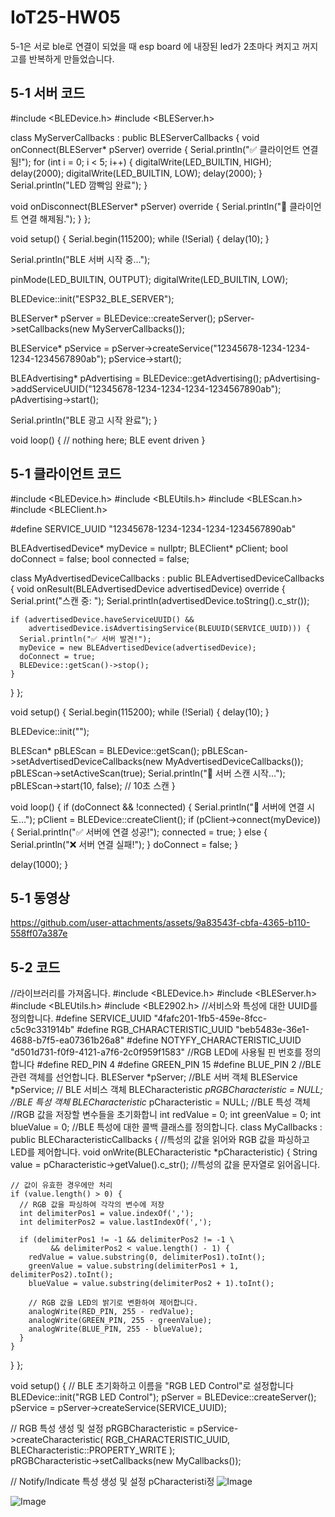 # IoT25-HW05

5-1은 서로 ble로 연결이 되었을 때 esp board 에 내장된 led가 2초마다 켜지고 꺼지고를 반복하게 만들었습니다.

## 5-1 서버 코드
#include <BLEDevice.h>
#include <BLEServer.h>

class MyServerCallbacks : public BLEServerCallbacks {
  void onConnect(BLEServer* pServer) override {
    Serial.println("✅ 클라이언트 연결됨!");
    for (int i = 0; i < 5; i++) {
      digitalWrite(LED_BUILTIN, HIGH);
      delay(2000);
      digitalWrite(LED_BUILTIN, LOW);
      delay(2000);
    }
    Serial.println("LED 깜빡임 완료");
  }

  void onDisconnect(BLEServer* pServer) override {
    Serial.println("🔌 클라이언트 연결 해제됨.");
  }
};

void setup() {
  Serial.begin(115200);
  while (!Serial) {
    delay(10);
  }

  Serial.println("BLE 서버 시작 중...");

  pinMode(LED_BUILTIN, OUTPUT);
  digitalWrite(LED_BUILTIN, LOW);

  BLEDevice::init("ESP32_BLE_SERVER");

  BLEServer* pServer = BLEDevice::createServer();
  pServer->setCallbacks(new MyServerCallbacks());

  BLEService* pService = pServer->createService("12345678-1234-1234-1234-1234567890ab");
  pService->start();

  BLEAdvertising* pAdvertising = BLEDevice::getAdvertising();
  pAdvertising->addServiceUUID("12345678-1234-1234-1234-1234567890ab");
  pAdvertising->start();

  Serial.println("BLE 광고 시작 완료");
}

void loop() {
  // nothing here; BLE event driven
}

## 5-1 클라이언트 코드
#include <BLEDevice.h>
#include <BLEUtils.h>
#include <BLEScan.h>
#include <BLEClient.h>

#define SERVICE_UUID "12345678-1234-1234-1234-1234567890ab"

BLEAdvertisedDevice* myDevice = nullptr;
BLEClient* pClient;
bool doConnect = false;
bool connected = false;

class MyAdvertisedDeviceCallbacks : public BLEAdvertisedDeviceCallbacks {
  void onResult(BLEAdvertisedDevice advertisedDevice) override {
    Serial.print("스캔 중: ");
    Serial.println(advertisedDevice.toString().c_str());

    if (advertisedDevice.haveServiceUUID() &&
        advertisedDevice.isAdvertisingService(BLEUUID(SERVICE_UUID))) {
      Serial.println("✅ 서버 발견!");
      myDevice = new BLEAdvertisedDevice(advertisedDevice);
      doConnect = true;
      BLEDevice::getScan()->stop();
    }
  }
};

void setup() {
  Serial.begin(115200);
  while (!Serial) {
    delay(10);
  }

  BLEDevice::init("");

  BLEScan* pBLEScan = BLEDevice::getScan();
  pBLEScan->setAdvertisedDeviceCallbacks(new MyAdvertisedDeviceCallbacks());
  pBLEScan->setActiveScan(true);
  Serial.println("🔎 서버 스캔 시작...");
  pBLEScan->start(10, false);  // 10초 스캔
}

void loop() {
  if (doConnect && !connected) {
    Serial.println("🔗 서버에 연결 시도...");
    pClient = BLEDevice::createClient();
    if (pClient->connect(myDevice)) {
      Serial.println("✅ 서버에 연결 성공!");
      connected = true;
    } else {
      Serial.println("❌ 서버 연결 실패!");
    }
    doConnect = false;
  }

  delay(1000);
}

## 5-1 동영상
https://github.com/user-attachments/assets/9a83543f-cbfa-4365-b110-558ff07a387e

## 5-2 코드
//라이브러리를 가져옵니다.
#include <BLEDevice.h>
#include <BLEServer.h>
#include <BLEUtils.h>
#include <BLE2902.h>
//서비스와 특성에 대한 UUID를 정의합니다.
#define SERVICE_UUID        "4fafc201-1fb5-459e-8fcc-c5c9c331914b"
#define RGB_CHARACTERISTIC_UUID "beb5483e-36e1-4688-b7f5-ea07361b26a8"
#define NOTYFY_CHARACTERISTIC_UUID "d501d731-f0f9-4121-a7f6-2c0f959f1583"
//RGB LED에 사용될 핀 번호를 정의합니다
#define RED_PIN   4
#define GREEN_PIN 15
#define BLUE_PIN  2
//BLE 관련 객체를 선언합니다.
BLEServer *pServer; //BLE 서버 객체
BLEService *pService; // BLE 서비스 객체
BLECharacteristic *pRGBCharacteristic = NULL; //BLE 특성 객체
BLECharacteristic* pCharacteristic = NULL; //BLE 특성 객체
//RGB 값을 저장할 변수들을 초기화합니
int redValue = 0;
int greenValue = 0;
int blueValue = 0;
//BLE 특성에 대한 콜백 클래스를 정의합니다.
class MyCallbacks : public BLECharacteristicCallbacks {
  //특성의 값을 읽어와 RGB 값을 파싱하고 LED를 제어합니다.
  void onWrite(BLECharacteristic *pCharacteristic) {
    String value = pCharacteristic->getValue().c_str(); //특성의 값을 문자열로 읽어옵니다.

    // 값이 유효한 경우에만 처리
    if (value.length() > 0) {
      // RGB 값을 파싱하여 각각의 변수에 저장
      int delimiterPos1 = value.indexOf(',');
      int delimiterPos2 = value.lastIndexOf(',');

      if (delimiterPos1 != -1 && delimiterPos2 != -1 \
             && delimiterPos2 < value.length() - 1) {
        redValue = value.substring(0, delimiterPos1).toInt();
        greenValue = value.substring(delimiterPos1 + 1, delimiterPos2).toInt();
        blueValue = value.substring(delimiterPos2 + 1).toInt();

        // RGB 값을 LED의 밝기로 변환하여 제어합니다.
        analogWrite(RED_PIN, 255 - redValue);
        analogWrite(GREEN_PIN, 255 - greenValue);
        analogWrite(BLUE_PIN, 255 - blueValue);
      }
    }
  }
};

void setup() {
  // BLE 초기화하고 이름을 "RGB LED Control"로 설정합니다
  BLEDevice::init("RGB LED Control");
  pServer = BLEDevice::createServer();
  pService = pServer->createService(SERVICE_UUID);
  
  // RGB 특성 생성 및 설정
  pRGBCharacteristic = pService->createCharacteristic(
    RGB_CHARACTERISTIC_UUID,
    BLECharacteristic::PROPERTY_WRITE
  );  
  pRGBCharacteristic->setCallbacks(new MyCallbacks());

  // Notify/Indicate 특성 생성 및 설정
  pCharacteristi정
![Image](https://github.com/user-attachments/assets/12ba2dc1-770b-465f-9802-57a9cf7d2d94)

![Image](https://github.com/user-attachments/assets/14d949df-71e9-4e50-b56a-4455112089a9)


